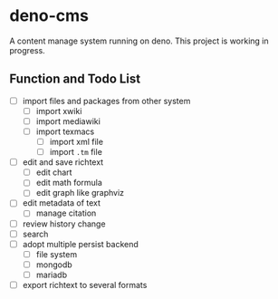 # deno-cms
A content manage system running on deno. This project is working in progress.

## Function and Todo List
- [ ] import files and packages from other system
    - [ ] import xwiki
    - [ ] import mediawiki
    - [ ] import texmacs
        - [ ] import xml file
        - [ ] import `.tm` file
- [ ] edit and save richtext
    - [ ] edit chart
    - [ ] edit math formula
    - [ ] edit graph like graphviz
- [ ] edit metadata of text
    - [ ] manage citation
- [ ] review history change
- [ ] search
- [ ] adopt multiple persist backend
    - [ ] file system
    - [ ] mongodb
    - [ ] mariadb
- [ ] export richtext to several formats